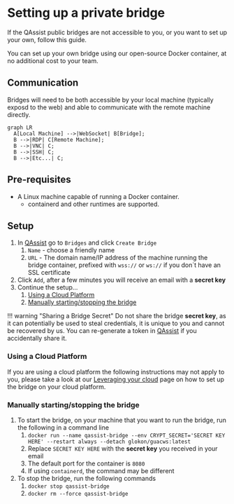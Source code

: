 # Setting up a private bridge

If the QAssist public bridges are not accessible to you, or you want to set up your own,
follow this guide.

You can set up your own bridge using our open-source Docker container, at no additional
cost to your team.

## Communication

Bridges will need to be both accessible by your local machine (typically exposd to the web) and able
to communicate with the remote machine directly.

``` mermaid
graph LR
  A[Local Machine] -->|WebSocket| B[Bridge];
  B -->|RDP| C[Remote Machine];
  B -->|VNC| C;
  B -->|SSH| C;
  B -->|Etc...| C;
```

## Pre-requisites

-   A Linux machine capable of running a Docker container.
    * containerd and other runtimes are supported.

## Setup

1.  In [QAssist](https://app.qassist.io) go to `Bridges` and click `Create Bridge`
    1. `Name` - choose a friendly name
    2. `URL` - The domain name/IP address of the machine running the bridge container, prefixed with `wss://` or `ws://` if you don`t have an SSL certificate
2.  Click `Add`, after a few minutes you will receive an email with a **secret key**
3.  Continue the setup&hellip;
    1. [Using a Cloud Platform](#using-a-cloud-platform)
    2. [Manually starting/stopping the bridge](#manually-startingstopping-the-bridge)

!!! warning "Sharing a Bridge Secret"
    Do not share the bridge **secret key**, as it can potentially be used to steal credentials,
    it is unique to you and cannot be recovered by us. You can re-generate a token in [QAssist](https://app.qassist.io)
    if you accidentally share it.

### Using a Cloud Platform

If you are using a cloud platform the following instructions may not apply to you, 
please take a look at our [Leveraging your cloud](../cloud-providers/index.md) page on how to
set up the bridge on your cloud platform.

### Manually starting/stopping the bridge
 
1. To start the bridge, on your machine that you want to run the bridge, run the following in a command line
    1. `docker run --name qassist-bridge --env CRYPT_SECRET='SECRET KEY HERE' --restart always --detach glokon/guacws:latest`
    2. Replace `SECRET KEY HERE` with the **secret key** you received in your email
    3. The default port for the container is `8080`
    4. If using `containerd`, the command may be different
2.  To stop the bridge, run the following commands
    1. `docker stop qassist-bridge`
    2. `docker rm --force qassist-bridge`
